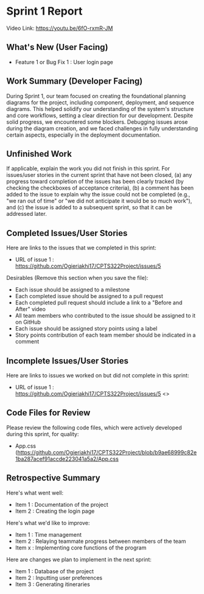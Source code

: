 # Sprint 1 Report 
Video Link: https://youtu.be/6fO-rxmR-JM
## What's New (User Facing)
 * Feature 1 or Bug Fix 1 : User login page


## Work Summary (Developer Facing)
During Sprint 1, our team focused on creating the foundational planning diagrams for the project, including component, deployment, and sequence diagrams. This helped solidify our understanding of the system's structure and core workflows, setting a clear direction for our development. Despite solid progress, we encountered some blockers. Debugging issues arose during the diagram creation, and we faced challenges in fully understanding certain aspects, especially in the deployment documentation.

## Unfinished Work
If applicable, explain the work you did not finish in this sprint. For issues/user stories in the current sprint that have not been closed, (a) any progress toward completion of the issues has been clearly tracked (by checking the checkboxes of  acceptance criteria), (b) a comment has been added to the issue to explain why the issue could not be completed (e.g., "we ran out of time" or "we did not anticipate it would be so much work"), and (c) the issue is added to a subsequent sprint, so that it can be addressed later.

## Completed Issues/User Stories
Here are links to the issues that we completed in this sprint:

 * URL of issue 1 : https://github.com/Ogieriakhi17/CPTS322Project/issues/5


 Desirables (Remove this section when you save the file):
  * Each issue should be assigned to a milestone
  * Each completed issue should be assigned to a pull request
  * Each completed pull request should include a link to a "Before and After" video
  * All team members who contributed to the issue should be assigned to it on GitHub
  * Each issue should be assigned story points using a label
  * Story points contribution of each team member should be indicated in a comment
 
 ## Incomplete Issues/User Stories
 Here are links to issues we worked on but did not complete in this sprint:
 
 * URL of issue 1 : https://github.com/Ogieriakhi17/CPTS322Project/issues/5 <<Monica ran into debugging issues and lost some code>>



## Code Files for Review
Please review the following code files, which were actively developed during this sprint, for quality:
 * App.css (https://github.com/Ogieriakhi17/CPTS322Project/blob/b9ae68999c82e1ba287acef91accde223041a5a2/App.css

 
## Retrospective Summary
Here's what went well:
  * Item 1 : Documentation of the project 
  * Item 2 : Creating the login page
 
Here's what we'd like to improve:
   * Item 1 : Time management
   * Item 2 : Relaying teammate progress between members of the team
   * Item x : Implementing core functions of the program
  
Here are changes we plan to implement in the next sprint:
   * Item 1 : Database of the project
   * Item 2 : Inputting user preferences
   * Item 3 : Generating itineraries
